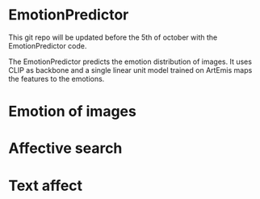 # EmotionPredictor
This git repo will be updated before the 5th of october with the EmotionPredictor code.

The EmotionPredictor predicts the emotion distribution of images. It uses CLIP as backbone and a single linear unit model trained on ArtEmis maps the features to the emotions.


# Emotion of images


# Affective search

# Text affect



